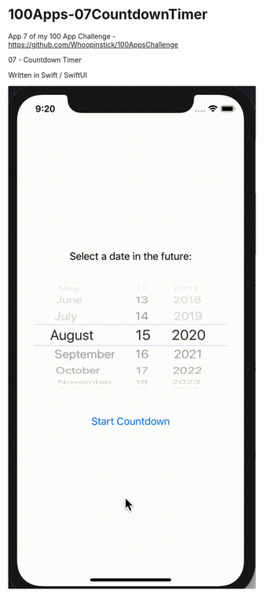 # 100Apps-07CountdownTimer

App 7 of my 100 App Challenge - https://github.com/Whoopinstick/100AppsChallenge

07 - Countdown Timer

Written in Swift / SwiftUI

![Countdown](./Countdown.gif)
